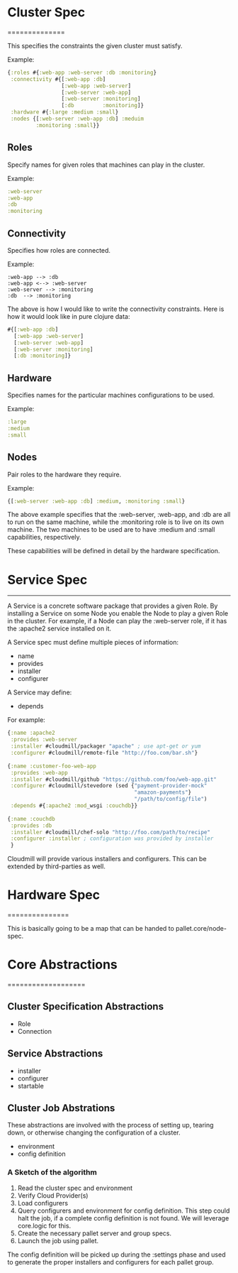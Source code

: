 # Cluster Spec
==============

This specifies the constraints the given cluster must satisfy.

Example:

```clojure
{:roles #{:web-app :web-server :db :monitoring}
 :connectivity #{[:web-app :db] 
                 [:web-app :web-server]
                 [:web-server :web-app]
                 [:web-server :monitoring]
                 [:db         :monitoring]}
 :hardware #{:large :medium :small}
 :nodes {[:web-server :web-app :db] :meduim
         :monitoring :small}}
```

## Roles

Specify names for given roles that machines can play in the cluster. 

Example:

```clojure
:web-server
:web-app
:db
:monitoring
```

## Connectivity

Specifies how roles are connected.

Example:

    :web-app --> :db
    :web-app <--> :web-server
    :web-server --> :monitoring
    :db  --> :monitoring

The above is how I would like to write the connectivity constraints.
Here is how it would look like in pure clojure data:

```clojure
#{[:web-app :db]
  [:web-app :web-server]
  [:web-server :web-app]
  [:web-server :monitoring]
  [:db :monitoring]}
```

## Hardware

Specifies names for the particular machines configurations to be used.

Example:

```clojure
:large
:medium
:small
```

## Nodes

Pair roles to the hardware they require.

Example:

```clojure
{[:web-server :web-app :db] :medium, :monitoring :small}
```

The above example specifies that the :web-server, :web-app, and :db
are all to run on the same machine, while the :monitoring role is to
live on its own machine. The two machines to be used are to have
:medium and :small capabilities, respectively.

These capabilities will be defined in detail by the hardware
specification.

# Service Spec
--------------

A Service is a concrete software package that provides a given Role.
By installing a Service on some Node you enable the Node to play a
given Role in the cluster. For example, if a Node can play the
:web-server role, if it has the :apache2 service installed on it.


A Service spec must define multiple pieces of information:

* name
* provides
* installer
* configurer

A Service may define:

* depends

For example:

```clojure
{:name :apache2
 :provides :web-server
 :installer #cloudmill/packager "apache" ; use apt-get or yum
 :configurer #cloudmill/remote-file "http://foo.com/bar.sh"}
 
{:name :customer-foo-web-app
 :provides :web-app
 :installer #cloudmill/github "https://github.com/foo/web-app.git"
 :configurer #cloudmill/stevedore (sed {"payment-provider-mock"
                                        "amazon-payments"}
                                        "/path/to/config/file")
 :depends #{:apache2 :mod_wsgi :couchdb}}
 
{:name :couchdb
 :provides :db
 :installer #cloudmill/chef-solo "http://foo.com/path/to/recipe"
 :configurer :installer ; configuration was provided by installer
 }
 ```

Cloudmill will provide various installers and configurers. This can be
extended by third-parties as well.

# Hardware Spec
===============

This is basically going to be a map that can be handed to pallet.core/node-spec.

# Core Abstractions
===================

## Cluster Specification Abstractions

* Role
* Connection

## Service Abstractions

* installer
* configurer
* startable


## Cluster Job Abstrations

These abstractions are involved with the process of setting up,
tearing down, or otherwise changing the configuration of a cluster.

* environment
* config definition

### A Sketch of the algorithm

1. Read the cluster spec and environment
2. Verify Cloud Provider(s)
3. Load configurers
4. Query configurers and environment for config definition. This step
could halt the job, if a complete config definition is not found. We
will leverage core.logic for this.
5. Create the necessary pallet server and group specs.
6. Launch the job using pallet.

The config definition will be picked up during the :settings phase and
used to generate the proper installers and configurers for each pallet group.
